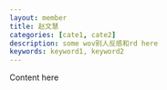 ```yaml
---
layout: member
title: 赵文慧
categories: [cate1, cate2]
description: some wov别人反感和rd here
keywords: keyword1, keyword2
---
```


Content here
